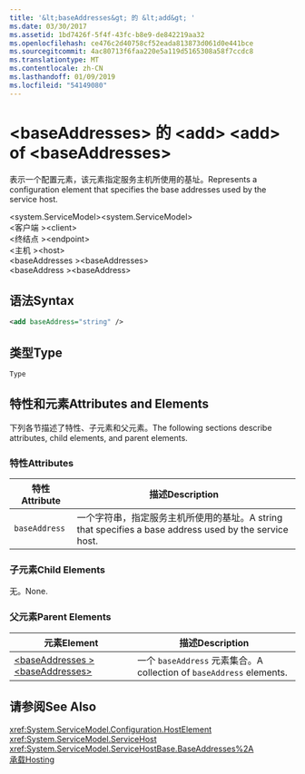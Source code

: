 ```yaml
---
title: '&lt;baseAddresses&gt; 的 &lt;add&gt; '
ms.date: 03/30/2017
ms.assetid: 1bd7426f-5f4f-43fc-b8e9-de842219aa32
ms.openlocfilehash: ce476c2d40758cf52eada813873d061d0e441bce
ms.sourcegitcommit: 4ac80713f6faa220e5a119d5165308a58f7ccdc8
ms.translationtype: MT
ms.contentlocale: zh-CN
ms.lasthandoff: 01/09/2019
ms.locfileid: "54149080"
---
```

# <a name="ltaddgt-of-ltbaseaddressesgt"></a><span data-ttu-id="948d4-102">&lt;baseAddresses&gt; 的 &lt;add&gt; </span><span class="sxs-lookup"><span data-stu-id="948d4-102">&lt;add&gt; of &lt;baseAddresses&gt;</span></span>
<span data-ttu-id="948d4-103">表示一个配置元素，该元素指定服务主机所使用的基址。</span><span class="sxs-lookup"><span data-stu-id="948d4-103">Represents a configuration element that specifies the base addresses used by the service host.</span></span>  
  
 <span data-ttu-id="948d4-104">\<system.ServiceModel></span><span class="sxs-lookup"><span data-stu-id="948d4-104">\<system.ServiceModel></span></span>  
<span data-ttu-id="948d4-105">\<客户端 ></span><span class="sxs-lookup"><span data-stu-id="948d4-105">\<client></span></span>  
<span data-ttu-id="948d4-106">\<终结点 ></span><span class="sxs-lookup"><span data-stu-id="948d4-106">\<endpoint></span></span>  
<span data-ttu-id="948d4-107">\<主机 ></span><span class="sxs-lookup"><span data-stu-id="948d4-107">\<host></span></span>  
<span data-ttu-id="948d4-108">\<baseAddresses ></span><span class="sxs-lookup"><span data-stu-id="948d4-108">\<baseAddresses></span></span>  
<span data-ttu-id="948d4-109">\<baseAddress ></span><span class="sxs-lookup"><span data-stu-id="948d4-109">\<baseAddress></span></span>  
  
## <a name="syntax"></a><span data-ttu-id="948d4-110">语法</span><span class="sxs-lookup"><span data-stu-id="948d4-110">Syntax</span></span>  
  
```xml  
<add baseAddress="string" />
```  
  
## <a name="type"></a><span data-ttu-id="948d4-111">类型</span><span class="sxs-lookup"><span data-stu-id="948d4-111">Type</span></span>  
 `Type`  
  
## <a name="attributes-and-elements"></a><span data-ttu-id="948d4-112">特性和元素</span><span class="sxs-lookup"><span data-stu-id="948d4-112">Attributes and Elements</span></span>  
 <span data-ttu-id="948d4-113">下列各节描述了特性、子元素和父元素。</span><span class="sxs-lookup"><span data-stu-id="948d4-113">The following sections describe attributes, child elements, and parent elements.</span></span>  
  
### <a name="attributes"></a><span data-ttu-id="948d4-114">特性</span><span class="sxs-lookup"><span data-stu-id="948d4-114">Attributes</span></span>  
  
|<span data-ttu-id="948d4-115">特性</span><span class="sxs-lookup"><span data-stu-id="948d4-115">Attribute</span></span>|<span data-ttu-id="948d4-116">描述</span><span class="sxs-lookup"><span data-stu-id="948d4-116">Description</span></span>|  
|---------------|-----------------|  
|`baseAddress`|<span data-ttu-id="948d4-117">一个字符串，指定服务主机所使用的基址。</span><span class="sxs-lookup"><span data-stu-id="948d4-117">A string that specifies a base address used by the service host.</span></span>|  
  
### <a name="child-elements"></a><span data-ttu-id="948d4-118">子元素</span><span class="sxs-lookup"><span data-stu-id="948d4-118">Child Elements</span></span>  
 <span data-ttu-id="948d4-119">无。</span><span class="sxs-lookup"><span data-stu-id="948d4-119">None.</span></span>  
  
### <a name="parent-elements"></a><span data-ttu-id="948d4-120">父元素</span><span class="sxs-lookup"><span data-stu-id="948d4-120">Parent Elements</span></span>  
  
|<span data-ttu-id="948d4-121">元素</span><span class="sxs-lookup"><span data-stu-id="948d4-121">Element</span></span>|<span data-ttu-id="948d4-122">描述</span><span class="sxs-lookup"><span data-stu-id="948d4-122">Description</span></span>|  
|-------------|-----------------|  
|[<span data-ttu-id="948d4-123">\<baseAddresses ></span><span class="sxs-lookup"><span data-stu-id="948d4-123">\<baseAddresses></span></span>](../../../../../docs/framework/configure-apps/file-schema/wcf/baseaddresses.md)|<span data-ttu-id="948d4-124">一个 `baseAddress` 元素集合。</span><span class="sxs-lookup"><span data-stu-id="948d4-124">A collection of `baseAddress` elements.</span></span>|  
  
## <a name="see-also"></a><span data-ttu-id="948d4-125">请参阅</span><span class="sxs-lookup"><span data-stu-id="948d4-125">See Also</span></span>  
 <xref:System.ServiceModel.Configuration.HostElement>  
 <xref:System.ServiceModel.ServiceHost>  
 <xref:System.ServiceModel.ServiceHostBase.BaseAddresses%2A>  
 [<span data-ttu-id="948d4-126">承载</span><span class="sxs-lookup"><span data-stu-id="948d4-126">Hosting</span></span>](../../../../../docs/framework/wcf/feature-details/hosting.md)
